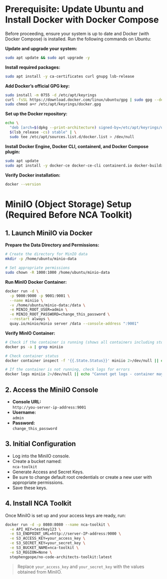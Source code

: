 # Prerequisite: Update Ubuntu and Install Docker with Docker Compose

Before proceeding, ensure your system is up to date and Docker (with Docker Compose) is installed. Run the following commands on Ubuntu:

**Update and upgrade your system:**
```sh
sudo apt update && sudo apt upgrade -y
```

**Install required packages:**
```sh
sudo apt install -y ca-certificates curl gnupg lsb-release
```

**Add Docker’s official GPG key:**
```sh
sudo install -m 0755 -d /etc/apt/keyrings
curl -fsSL https://download.docker.com/linux/ubuntu/gpg | sudo gpg --dearmor -o /etc/apt/keyrings/docker.gpg
sudo chmod a+r /etc/apt/keyrings/docker.gpg
```

**Set up the Docker repository:**
```sh
echo \
  "deb [arch=$(dpkg --print-architecture) signed-by=/etc/apt/keyrings/docker.gpg] https://download.docker.com/linux/ubuntu \
  $(lsb_release -cs) stable" | \
  sudo tee /etc/apt/sources.list.d/docker.list > /dev/null
```

**Install Docker Engine, Docker CLI, containerd, and Docker Compose plugin:**
```sh
sudo apt update
sudo apt install -y docker-ce docker-ce-cli containerd.io docker-buildx-plugin docker-compose-plugin
```

**Verify Docker installation:**
```sh
docker --version
```

# MiniIO (Object Storage) Setup (Required Before NCA Toolkit)

## 1. Launch MiniIO via Docker

**Prepare the Data Directory and Permissions:**
```sh
# Create the directory for MinIO data
mkdir -p /home/ubuntu/minio-data

# Set appropriate permissions
sudo chown -R 1000:1000 /home/ubuntu/minio-data
```

**Run MinIO Docker Container:**
```sh
docker run -d \
  -p 9000:9000 -p 9001:9001 \
  --name miniio \
  -v /home/ubuntu/minio-data:/data \
  -e MINIO_ROOT_USER=admin \
  -e MINIO_ROOT_PASSWORD=change_this_password \
  --restart always \
  quay.io/minio/minio server /data --console-address ":9001"
```

**Verify MinIO Container:**
```sh
# Check if the container is running (shows all containers including stopped ones)
docker ps -a | grep miniio

# Check container status
docker container inspect -f '{{.State.Status}}' miniio 2>/dev/null || echo "Container not found"

# If the container is not running, check logs for errors
docker logs miniio 2>/dev/null || echo "Cannot get logs - container may not exist"
```

## 2. Access the MiniIO Console

- **Console URL:**  
  `http://you-server-ip-address:9001`
- **Username:**  
  `admin`
- **Password:**  
  `change_this_password`

## 3. Initial Configuration

- Log into the MiniIO console.
- Create a bucket named:  
  `nca-toolkit`
- Generate Access and Secret Keys.
- Be sure to change default root credentials or create a new user with appropriate permissions.
- Save these keys.

## 4. Install NCA Toolkit

Once MiniIO is set up and your access keys are ready, run:

```sh
docker run -d -p 8080:8080 --name nca-toolkit \
  -e API_KEY=testkey123 \
  -e S3_ENDPOINT_URL=http://server-IP-address:9000 \
  -e S3_ACCESS_KEY=your_access_key \
  -e S3_SECRET_KEY=your_secret_key \
  -e S3_BUCKET_NAME=nca-toolkit \
  -e S3_REGION=None \
  stephengpope/no-code-architects-toolkit:latest
```

> Replace `your_access_key` and `your_secret_key` with the values obtained from MiniIO.

